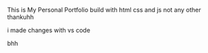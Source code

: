This is My Personal Portfolio 
build with html css and js
not any other
thankuhh

i made changes with vs code 

bhh